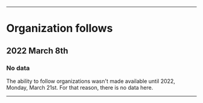 
***

# Organization follows

## 2022 March 8th

### No data

The ability to follow organizations wasn't made available until 2022, Monday, March 21st. For that reason, there is no data here.

***
